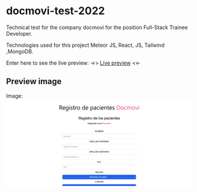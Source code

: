 # docmovi-test-2022
Technical test for the company docmovi for the position Full-Stack Trainee Developer.

Technologies used for this project Meteor JS, React, JS, Tailwind ,MongoDB.

Enter here to see the live preview:
->> [Live preview]() <<-

## Preview image

Image:
![screenShot01](image/home.png)

